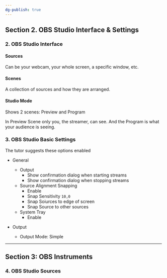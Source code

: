 ```yaml
---
dg-publish: true
---
```

## Section 2. OBS Studio Interface & Settings

### 2. OBS Studio Interface

#### Sources

Can be your webcam, your whole screen, a specific window, etc.

#### Scenes

A collection of sources and how they are arranged.

#### Studio Mode

Shows 2 scenes: Preview and Program

In Preview Scene only you, the streamer, can see. And the Program is what your audience is seeing.

### 3. OBS Studio Basic Settings

The tutor suggests these options enabled

- General
    - Output
        - Show confirmation dialog when starting streams
        - Show confirmation dialog when stopping streams
    - Source Alignment Snapping
        - Enable
        - Snap Sensitivity `10,0`
        - Snap Soiurces to edge of screen
        - Snap Source to other sources
    - System Tray
        - Enable
  
- Output
    - Output Mode: Simple


---


## Section 3: OBS Instruments

### 4. OBS Studio Sources

